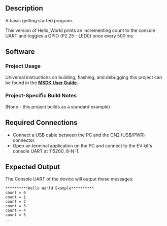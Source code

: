 ## Description

A basic getting started program.

This version of Hello_World prints an incrementing count to the console UART and toggles a GPIO (P2.25 - LED0) once every 500 ms.


## Software

### Project Usage

Universal instructions on building, flashing, and debugging this project can be found in the **[MSDK User Guide](https://analog-devices-msdk.github.io/msdk/USERGUIDE/)**.

### Project-Specific Build Notes

(None - this project builds as a standard example)

## Required Connections

-   Connect a USB cable between the PC and the CN2 (USB/PWR) connector.
-   Open an terminal application on the PC and connect to the EV kit's console UART at 115200, 8-N-1.

## Expected Output

The Console UART of the device will output these messages:

```
**********Hello World Example**********
count = 0
count = 1
count = 2
count = 3
count = 4
count = 5
...
```

